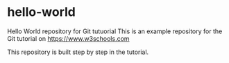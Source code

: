 # hello-world
Hello World repository for Git tutuorial
This is an example repository for the Git tutorial on https://www.w3schools.com

This repository is built step by step in the tutorial.